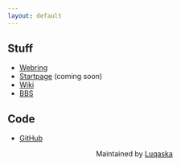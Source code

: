 ```yaml
---
layout: default
---
```


## Stuff
- [Webring](/ring)
- [Startpage](/start) (coming soon)
- [Wiki](/wiki)
- [BBS](http://bbs.some.geek)

## Code
- [GitHub](https://github.com/someDOTgeek)

<div style="text-align:center">Maintained by <a href="http://lucas.geek">Luqaska</a></div>
